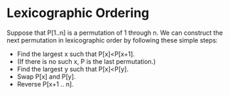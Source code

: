 # Lexicographic Ordering

Suppose that P[1..n] is a permutation of 1 through n. We can construct the next permutation in lexicographic order by following these simple steps:

  - Find the largest x such that P[x]<P[x+1].
  - (If there is no such x, P is the last permutation.)
  - Find the largest y such that P[x]<P[y].
  - Swap P[x] and P[y].
  - Reverse P[x+1 .. n].
